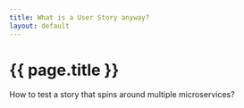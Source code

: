 ```yaml
---
title: What is a User Story anyway?
layout: default
---
```


# {{ page.title }}

How to test a story that spins around multiple microservices?